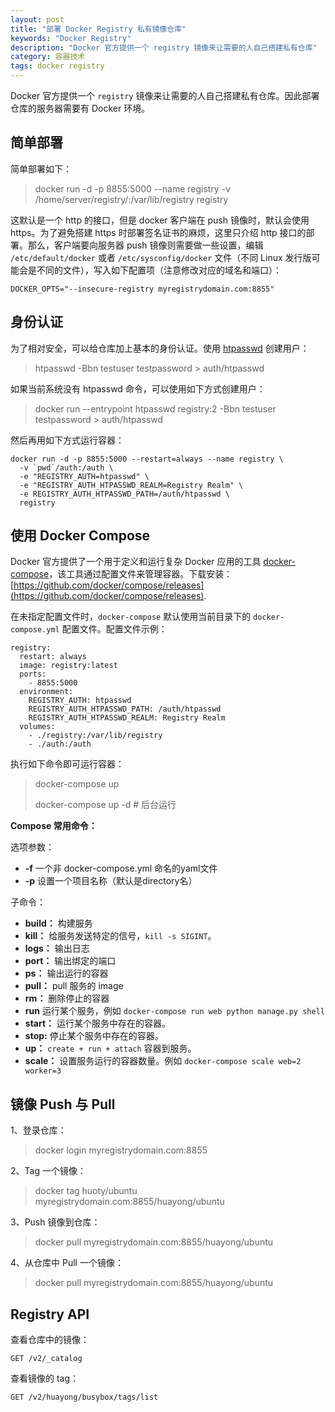```yaml
---
layout: post
title: "部署 Docker Registry 私有镜像仓库"
keywords: "Docker Registry"
description: "Docker 官方提供一个 registry 镜像来让需要的人自己搭建私有仓库"
category: 容器技术
tags: docker registry
---
```


Docker 官方提供一个 `registry` 镜像来让需要的人自己搭建私有仓库。因此部署仓库的服务器需要有 Docker 环境。

## 简单部署

简单部署如下：

> docker run -d -p 8855:5000 --name registry -v /home/server/registry/:/var/lib/registry registry

这默认是一个 http 的接口，但是 docker 客户端在 push 镜像时，默认会使用 https。为了避免搭建 https 时部署签名证书的麻烦，这里只介绍 http 接口的部署。那么，客户端要向服务器 push 镜像则需要做一些设置，编辑 `/etc/default/docker` 或者 `/etc/sysconfig/docker` 文件（不同 Linux 发行版可能会是不同的文件），写入如下配置项（注意修改对应的域名和端口）：

```
DOCKER_OPTS="--insecure-registry myregistrydomain.com:8855"
```

## 身份认证

为了相对安全，可以给仓库加上基本的身份认证。使用 [htpasswd](https://httpd.apache.org/docs/current/programs/htpasswd.html) 创建用户：

> htpasswd -Bbn testuser testpassword > auth/htpasswd

如果当前系统没有 htpasswd 命令，可以使用如下方式创建用户：

> docker run --entrypoint htpasswd registry:2 -Bbn testuser testpassword > auth/htpasswd

然后再用如下方式运行容器：

```
docker run -d -p 8855:5000 --restart=always --name registry \
  -v `pwd`/auth:/auth \
  -e "REGISTRY_AUTH=htpasswd" \
  -e "REGISTRY_AUTH_HTPASSWD_REALM=Registry Realm" \
  -e REGISTRY_AUTH_HTPASSWD_PATH=/auth/htpasswd \
  registry
```

## 使用 Docker Compose

Docker 官方提供了一个用于定义和运行复杂 Docker 应用的工具 [docker-compose](https://docs.docker.com/compose/)，该工具通过配置文件来管理容器。下载安装：[https://github.com/docker/compose/releases](https://github.com/docker/compose/releases).

在未指定配置文件时，`docker-compose` 默认使用当前目录下的 `docker-compose.yml` 配置文件。配置文件示例：

```
registry:
  restart: always
  image: registry:latest
  ports:
    - 8855:5000
  environment:
    REGISTRY_AUTH: htpasswd
    REGISTRY_AUTH_HTPASSWD_PATH: /auth/htpasswd
    REGISTRY_AUTH_HTPASSWD_REALM: Registry Realm
  volumes:
    - ./registry:/var/lib/registry
    - ./auth:/auth
```

执行如下命令即可运行容器：

> docker-compose up
>
> docker-compose up -d  # 后台运行

**Compose 常用命令：**

选项参数：

- **-f** 一个非 docker-compose.yml 命名的yaml文件
- **-p** 设置一个项目名称（默认是directory名）

子命令：

- **build：** 构建服务
- **kill：** 给服务发送特定的信号，`kill -s SIGINT`。
- **logs：** 输出日志
- **port：** 输出绑定的端口
- **ps：** 输出运行的容器
- **pull：** pull 服务的 image
- **rm：** 删除停止的容器
- **run** 运行某个服务，例如 `docker-compose run web python manage.py shell`
- **start：** 运行某个服务中存在的容器。
- **stop:** 停止某个服务中存在的容器。
- **up：** `create + run + attach` 容器到服务。
- **scale：** 设置服务运行的容器数量。例如 `docker-compose scale web=2 worker=3`

## 镜像 Push 与 Pull

1、登录仓库：

> docker login myregistrydomain.com:8855

2、Tag 一个镜像：

> docker tag huoty/ubuntu myregistrydomain.com:8855/huayong/ubuntu

3、Push 镜像到仓库：

> docker pull myregistrydomain.com:8855/huayong/ubuntu

4、从仓库中 Pull 一个镜像：

> docker pull myregistrydomain.com:8855/huayong/ubuntu

## Registry API

查看仓库中的镜像：

```
GET /v2/_catalog
```

查看镜像的 tag：

```
GET /v2/huayong/busybox/tags/list
```
